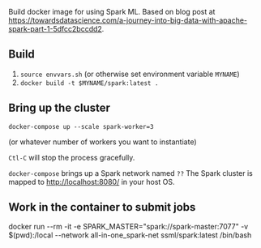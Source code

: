 
Build docker image for using Spark ML.  Based on blog post at <https://towardsdatascience.com/a-journey-into-big-data-with-apache-spark-part-1-5dfcc2bccdd2>.

## Build



1. `source envvars.sh` (or otherwise set environment variable `MYNAME`)
2. `docker build -t $MYNAME/spark:latest .`


## Bring up the cluster


    docker-compose up --scale spark-worker=3

(or whatever number of workers you want to instantiate)    

`Ctl-C` will stop the process gracefully.

`docker-compose` brings up a Spark network named `??`
The Spark cluster is mapped to <http://localhost:8080/> in your host OS.


## Work in the container to submit jobs

docker run --rm -it -e SPARK_MASTER="spark://spark-master:7077" -v $(pwd):/local --network all-in-one_spark-net  ssml/spark:latest /bin/bash
